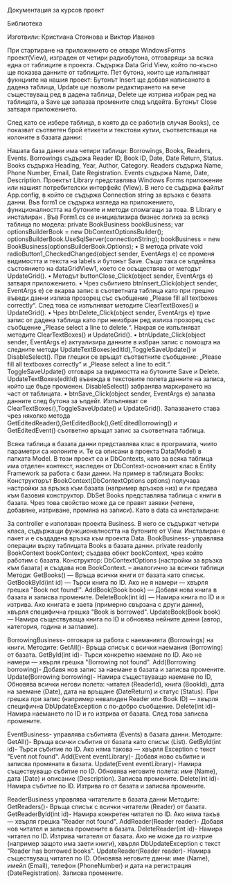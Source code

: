 Документация за курсов проект

Библиотека

Изготвили: Кристиана Стоянова и Виктор Иванов
 
 
При стартиране на приложението се отваря WindowsForms проект(View), изграден от четири радиобутона, отговарящи за всяка една от таблиците в проекта. Съдържа Data Grid View, който по-късно ще показва данните от таблиците. Пет бутона, които ще изпълняват фукнциите на нашия проект: Бутонът Insert ще добавя написаното в дадена таблица, Update ще позволи редактирането на вече съществуващ ред в дадена таблица, Delete ще изтрива избран ред на таблицата, а Save ще запазва промените след ъпдейта. Бутонът Close затваря приложението. 

След като се избере таблица, в която да се работи(в случая Books), се показват съответен брой етикети и текстови кутии, съответстващи на колоните в базата данни:
 

Нашата база данни има четири таблици: Borrowings, Books, Readers, Events.
Borrowings съдържа Reader ID, Book ID, Date, Date Return, Status.
Books съдържа Heading, Year, Author, Category.
Readers съдържа Name, Phone Number, Email, Date Registration.
Events съдържа Name, Date, Description.
Проектът Library представлява Windows Forms приложение или нашият потребителски интерфейс (View). В него се съдържа файлът App.config, в който се съдържа Connection string за връзка с базата данни. Във form1 се съдържа изгледа на приложението, функционалността на бутоните и методи спомагащи за това. В Library е инсталиран <PackageReference Include="Microsoft.EntityFrameworkCore" Version="9.0.4" />. Във Form1.cs се инициализира бизнес логика за всяка таблица по модела:
        private BookBusiness bookBusiness;
        var optionsBuilderBook = new DbContextOptionsBuilder<BookContext>();
        optionsBuilderBook.UseSqlServer(connectionString);
        bookBusiness = new BookBusiness(optionsBuilderBook.Options);
•	В метода private void radioButton1_CheckedChanged(object sender, EventArgs e) се променя видимостта и текста на labels и бутонът Save. Също така се ъпдейтва състоянието на dataGridView1, което се осъществява от методът UpdateGrid(). 
•	Методът buttonClose_Click(object sender, EventArgs e) затваря приложението.
•	Чрез събитието btnInsert_Click(object sender, EventArgs e) се вкарва запис в съответната таблица като при грешно въведи данни излиза прозорец със съобщение „Please fill all textboxes correctly“. След това се изпълняват методите ClearTextBoxes() и UpdateGrid().
•	Чрез btnDelete_Click(object sender, EventArgs e) трие запис от дадена таблица като при неизбран ред излиза прозорец със съобщение „Please select a line to delete.“. Накрая се изпълняват методите ClearTextBoxes() и UpdateGrid().
•	btnUpdate_Click(object sender, EventArgs e) актуализира данните в избран запис с помощта на следните методи UpdateTextBoxes(editId),ToggleSaveUpdate() и DisableSelect(). При глешки се връщат съответните съобщение: „Please fill all textboxes correctly“ и „Please select a line to edit.“.                    ToggleSaveUpdate() отговаря за видимостта на бутоните Save и Delete.                    UpdateTextBoxes(editId) въвежда в текстовите полета данните на записа, който ще бъде променен.                    DisableSelect() забранява маркирането на част от таблицата.
•	btnSave_Click(object sender, EventArgs e) запазва данните след бутона за ъпдейт. Изпълняват се             ClearTextBoxes(),ToggleSaveUpdate() и UpdateGrid(). Запазването става чрез няколко метода GetEditedReader(),GetEditedBook(),GetEditedBorrowing() и GetEditedEvent() съответно връщат запис за съответната таблица.



Всяка таблица в базата данни представлява клас в програмата, чиито параметри са колоните и. Те са описани в проекта Data(Model) в папката Model. В този проект са и DbContexts, като за всяка таблица има отделен контекст, наследен от DbContext-основният клас в Entity Framework за работа с бази данни. На пример в таблицата Books: Конструкторът BookContext(DbContextOptions<BookContext> options) получава настройки за връзка към базата (например връзков низ) и ги предава към базовия конструктор. DbSet<Book> Books представлява таблица с книги в базата. Чрез това свойство може да се правят заявки (четене, добавяне, изтриване, промяна на записи). Като в data са инсталирани: 
<PackageReference Include="Microsoft.EntityFrameworkCore" Version="9.0.4" />
 <PackageReference Include="Microsoft.EntityFrameworkCore.SqlServer" Version="9.0.4" />


За controller е използван проекта Business. В него се съдържат четири класа, съдържащи функционалността на бутоните от View. Инсталиран е пакет  <PackageReference Include="Microsoft.EntityFrameworkCore" Version="9.0.4" /> и е създадена връзка към проекта Data. 
BookBusiness-  управлява операции върху таблицата Books в базата данни.
private readonly BookContext bookContext; създава обект bookContext, чрез който работим с базата.
Конструктор: DbContextOptions<BookContext> (настройки за връзка към базата) и създава нов BookContext. – аналогично за всички таблици
Методи:
GetBooks() — Връща всички книги от базата като списък.
GetBookById(int id) — Търси книга по ID. Ако не я намери — хвърля грешка "Book not found!".
AddBook(Book book) — Добавя нова книга в базата и записва промените.
DeleteBook(int id) — Намира книга по ID и я изтрива. Ако книгата е заета (примерно свързана с други данни), хвърля специфична грешка "Book is borrowed".
UpdateBook(Book book) — Намира съществуваща книга по ID и обновява нейните данни (автор, категория, година и заглавие).




BorrowingBusiness- отговаря за работа с наеманията (Borrowings) на книги.
Методите:
GetAll()- Връща списък с всички наемания (Borrowing) от базата.
GetById(int id)- Търси конкретно наемане по ID. Ако не намери — хвърля грешка "Borrowing not found".
Add(Borrowing borrowing)- Добавя нов запис за наемане в базата и записва промените.
Update(Borrowing borrowing)- Намира съществуващо наемане по ID, Обновява всички негови полета: читател (ReaderId), книга (BookId), дата на заемане (Date), дата на връщане (DateReturn) и статус (Status). При грешка при запис (например невалиден Reader или Book ID) — хвърля специфична DbUpdateException с по-добро съобщение.
Delete(int id)- Намира наемането по ID и го изтрива от базата. След това записва промените.

EventBusiness- управлява събитията (Events) в базата данни.
Методите:
GetAll()- Връща всички събития от базата като списък (List<Event>).
GetById(int id)- Търси събитие по ID. Ако няма такова — хвърля Exception с текст "Event not found".
Add(Event eventLibrary)- Добавя ново събитие и записва промяната в базата.
Update(Event eventLibrary)- Намира съществуващо събитие по ID. Обновява неговите полета: име (Name), дата (Date) и описание (Description). Записва промените.
Delete(int id)- Намира събитие по ID. Изтрива го от базата и записва промените.

ReaderBusiness управлява читателите в базата данни
Методите:
GetReaders()- Връща списък с всички читатели (Reader) от базата.
GetReaderById(int id)- Намира конкретен читател по ID. Ако няма такъв — хвърля грешка "Reader not found".
AddReader(Reader reader)- Добавя нов читател и записва промените в базата.
DeleteReader(int id)- Намира читател по ID. Изтрива читателя от базата. Ако не може да го изтрие (например защото има заети книги), хвърля DbUpdateException с текст "Reader has borrowed books".
UpdateReader(Reader reader)- Намира съществуващ читател по ID. Обновява неговите данни: име (Name), имейл (Email), телефон (PhoneNumber) и дата на регистрация (DateRegistration). Записва промените.
